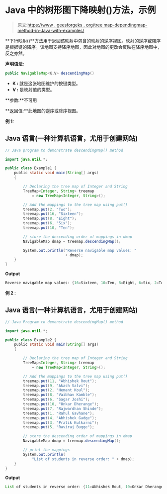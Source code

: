 # Java 中的树形图下降映射()方法，示例

> 原文:[https://www . geesforgeks . org/tree map-dependingmap-method-in-Java-with-examples/](https://www.geeksforgeeks.org/treemap-descendingmap-method-in-java-with-examples/)

**下行映射()**方法用于返回该映射中包含的映射的逆序视图。映射的逆序或降序是根据键的降序。该地图支持降序地图，因此对地图的更改会反映在降序地图中，反之亦然。

**声明语法:**

```java
public NavigableMap<K,V> descendingMap()

```

*   **K :** 就是这张地图维护的按键类型。
*   **V :** 是映射值的类型。

**参数:**不可用

**返回值:**此地图的逆序或降序视图。

**例 1:**

## Java 语言(一种计算机语言，尤用于创建网站)

```java
// Java program to demonstrate descendingMap() method

import java.util.*;

public class Example1 {
    public static void main(String[] args)
    {

        // Declaring the tree map of Integer and String
        TreeMap<Integer, String> treemap
            = new TreeMap<Integer, String>();

        // Add the mappings to the tree map using put()
        treemap.put(2, "Two");
        treemap.put(16, "Sixteen");
        treemap.put(8, "Eight");
        treemap.put(6, "Six");
        treemap.put(10, "Ten");

        // store the descending order of mappings in dmap
        NavigableMap dmap = treemap.descendingMap();

        System.out.println("Reverse navigable map values: "
                           + dmap);
    }
}
```

**Output**

```java
Reverse navigable map values: {16=Sixteen, 10=Ten, 8=Eight, 6=Six, 2=Two}

```

**例 2 :**

## Java 语言(一种计算机语言，尤用于创建网站)

```java
// Java Program to demonstrate descendingMap() method

import java.util.*;

public class Example2 {
    public static void main(String[] args)
    {

        // Declaring the tree map of Integer and String
        TreeMap<Integer, String> treemap
            = new TreeMap<Integer, String>();

        // Add the mappings to the tree map using put()
        treemap.put(11, "Abhishek Rout");
        treemap.put(9, "Akash Salvi");
        treemap.put(2, "Hemant Koul");
        treemap.put(8, "Vaibhav Kamble");
        treemap.put(6, "Sagar Joshi");
        treemap.put(10, "Onkar Dherange");
        treemap.put(7, "Rajwardhan Shinde");
        treemap.put(1, "Rahul Gavhane");
        treemap.put(4, "Abhishek Gadge");
        treemap.put(3, "Pratik Kulkarni");
        treemap.put(5, "Raviraj Bugge");

        // store the descending order of mappings in dmap
        NavigableMap dmap = treemap.descendingMap();

        // print the mappings
        System.out.println(
            "List of students in reverse order: " + dmap);
    }
}
```

**Output**

```java
List of students in reverse order: {11=Abhishek Rout, 10=Onkar Dherange, 9=Akash Salvi, 8=Vaibhav Kamble, 7=Rajwardhan Shinde, 6=Sagar Joshi, 5=Raviraj Bugge, 4=Abhishek Gadge, 3=Pratik Kulkarni, 2=Hemant Koul, 1=Rahul Gavhane}

```